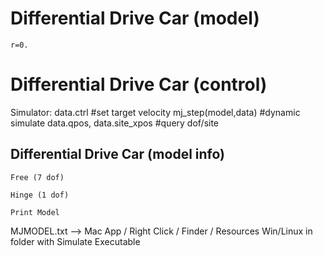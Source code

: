 # Differential Drive Car (model)

```
r=0.
```

# Differential Drive Car (control)

Simulator: data.ctrl #set target velocity
mj_step(model,data) #dynamic simulate
data.qpos, data.site_xpos #query dof/site


## Differential Drive Car (model info)

```
Free (7 dof)
```
```
Hinge (1 dof)
```
```
Print Model
```
MJMODEL.txt —> Mac App / Right Click / Finder / Resources
Win/Linux in folder with Simulate Executable


